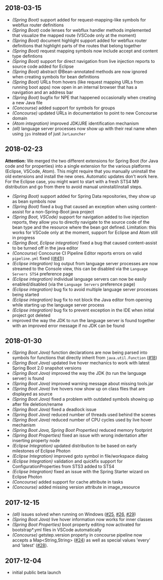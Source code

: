 ## 2018-03-15

* _(Spring Boot)_ support added for request-mapping-like symbols for webflux router definitions
* _(Spring Boot)_ code lenses for webflux handler methods implemented that visualize the mapped route (VSCode only at the moment)
* _(Spring Boot)_ document highlight support added for webflux router definitions that highlight parts of the routes that belong together
* _(Spring Boot)_ request mapping symbols now include accept and content type defintions
* _(Spring Boot)_ support for direct navigation from live injection reports to source code added for Eclipse
* _(Spring Boot)_ abstract @Bean-annotated methods are now ignored when creating symbols for bean definitions
* _(Spring Boot)_ URLs from hovers (like request mapping URLs from running boot apps) now open in an internal browser that has a navigation and an address bar
* _(Spring Boot)_ bugfix for NPE that happened occasionally when creating a new Java file
* _(Concourse)_ added support for symbols for groups
* _(Concourse)_ updated URLs in documentation to point to new Concourse domain
* _(Atom integration)_ improved JDK/JRE identification mechanism
* _(all)_ language server processes now show up with their real name when using `jps` instead of just `JarLauncher`

## 2018-02-23

__Attention:__ We merged the two different extensions for Spring Boot (for Java code and for properties) into a single extension for the various platforms (Eclipse, VSCode, Atom). This might require that you manually uninstall the old extensions and install the new ones. Automatic updates don't work here. For the Eclipse case, you might want to start with a fresh STS4 M9 distribution and go from there to avoid manual uninstall/install steps.

* _(Spring Boot)_ support added for Spring Data repositories, they show up as bean symbols now
* _(Spring Boot)_ fixed a bug that caused an exception when using content-assist for a non-Spring-Boot java project
* _(Spring Boot, VSCode)_ support for navigation added to live injection reports, they allow you to directly navigate to the source code of the bean type and the resource where the bean got defined. Limitation: this works for VSCode only at the moment, support for Eclipse and Atom still in progress
* _(Spring Boot, Eclipse integration)_ fixed a bug that caused content-assist to be turned off in the java editor
* _(Concourse)_ Concourse CI Pipeline Editor reports errors on valid `pipeline.yml` fixed (([#41](https://github.com/spring-projects/sts4/issues/41)))
* _(Eclipse integration)_ log output from language server processes are now streamed to the Console view, this can be disabled via the `Language Servers STS4` preference page
* _(Eclipse integration)_ individual language servers can now be easily enabled/disabled (via the `Language Servers` preference page)
* _(Eclipse integration)_ bug fix to avoid multiple language server processes being started
* _(Eclipse integration)_ bug fix to not block the Java editor from opening while starting up the language server process
* _(Eclipse integration)_ bug fix to prevent exception in the IDE when initial project got deleted
* improved the way the JDK to run the language server is found together with an improved error message if no JDK can be found

## 2018-01-30

* _(Spring Boot Java)_ function declarations are now being parsed into symbols for functions that directly inherit from `java.util.Function` ([#18](https://github.com/spring-projects/sts4/issues/18))
* _(Spring Boot Java)_ updated live hover mechanics to work with latest Spring Boot 2.0 snapshot versions 
* _(Spring Boot Java)_ improved the way the JDK (to run the language server) is found
* _(Spring Boot Java)_ improved warning message about missing tools.jar
* _(Spring Boot Java)_ live hovers now show up on class flies that are displayed as source
* _(Spring Boot Java)_ fixed a problem with outdated symbols showing up after file deletion/rename
* _(Spring Boot Java)_ fixed a deadlock issue
* _(Spring Boot Java)_ reduced number of threads used behind the scenes
* _(Spring Boot Java)_ reduced number of CPU cycles used by live hover mechanism
* _(Spring Boot Java, Spring Boot Properties)_ reduced memory footprint
* _(Spring Boot Properties)_ fixed an issue with wrong indentation after inserting property node
* _(Eclipse Integration)_ updated distribution to be based on early milestones of Eclipse Photon
* _(Eclipse Integration)_ improved goto symbol in file/workspace dialog
* _(Eclipse Integration)_ validation and quickfix support for ConfigurationProperties from STS3 added to STS4
* _(Eclipse Integration)_ fixed an issue with the Spring Starter wizard on Eclipse Photon
* _(Concourse)_ added support for cache attribute in tasks
* _(Concourse)_ added missing version attribute in image_resource

## 2017-12-15

* _(all)_ issues solved when running on Windows ([#25](https://github.com/spring-projects/sts4/issues/25), [#26](https://github.com/spring-projects/sts4/issues/26), [#29](https://github.com/spring-projects/sts4/issues/29))
* _(Spring Boot Java)_ live hover information now works for inner classes
* _(Spring Boot Properties)_ boot property editing now activated for bootstrap*.yml files in VSCode automatically
* _(Concourse)_ getstep.version property in concourse pipeline now accepts a Map<String,String> ([#24](https://github.com/spring-projects/sts4/issues/24)) as well as special values 'every' and 'latest' ([#28](https://github.com/spring-projects/sts4/issues/28)). 

## 2017-12-04

* initial public beta launch
